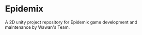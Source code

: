 # Epidemix
A 2D unity project repository for Epidemix game development and maintenance by Wawan's Team.
